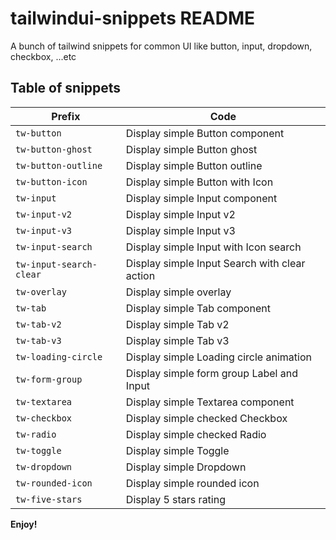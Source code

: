 # tailwindui-snippets README

A bunch of tailwind snippets for common UI like button, input, dropdown, checkbox, ...etc

## Table of snippets

| Prefix                  | Code                                          |
| ----------------------- | --------------------------------------------- |
| `tw-button`             | Display simple Button component               |
| `tw-button-ghost`       | Display simple Button ghost                   |
| `tw-button-outline`     | Display simple Button outline                 |
| `tw-button-icon`        | Display simple Button with Icon               |
| `tw-input`              | Display simple Input component                |
| `tw-input-v2`           | Display simple Input v2                       |
| `tw-input-v3`           | Display simple Input v3                       |
| `tw-input-search`       | Display simple Input with Icon search         |
| `tw-input-search-clear` | Display simple Input Search with clear action |
| `tw-overlay`            | Display simple overlay                        |
| `tw-tab`                | Display simple Tab component                  |
| `tw-tab-v2`             | Display simple Tab v2                         |
| `tw-tab-v3`             | Display simple Tab v3                         |
| `tw-loading-circle`     | Display simple Loading circle animation       |
| `tw-form-group`         | Display simple form group Label and Input     |
| `tw-textarea`           | Display simple Textarea component             |
| `tw-checkbox`           | Display simple checked Checkbox               |
| `tw-radio`              | Display simple checked Radio                  |
| `tw-toggle`             | Display simple Toggle                         |
| `tw-dropdown`           | Display simple Dropdown                       |
| `tw-rounded-icon`       | Display simple rounded icon                   |
| `tw-five-stars`         | Display 5 stars rating                        |

**Enjoy!**

